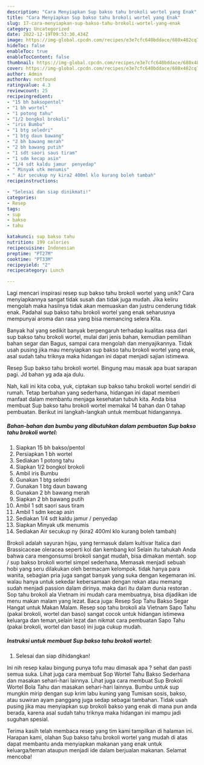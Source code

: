 ```yaml
---
description: "Cara Menyiapkan Sup bakso tahu brokoli wortel yang Enak"
title: "Cara Menyiapkan Sup bakso tahu brokoli wortel yang Enak"
slug: 17-cara-menyiapkan-sup-bakso-tahu-brokoli-wortel-yang-enak
category: Uncategorized
date: 2022-12-19T09:53:30.434Z
image: https://img-global.cpcdn.com/recipes/e3e7cfc640bddace/680x482cq70/sup-bakso-tahu-brokoli-wortel-foto-resep-utama.jpg
hideToc: false
enableToc: true
enableTocContent: false
thumbnail: https://img-global.cpcdn.com/recipes/e3e7cfc640bddace/680x482cq70/sup-bakso-tahu-brokoli-wortel-foto-resep-utama.jpg
cover: https://img-global.cpcdn.com/recipes/e3e7cfc640bddace/680x482cq70/sup-bakso-tahu-brokoli-wortel-foto-resep-utama.jpg
author: Admin
authorAv: notfound
ratingvalue: 4.3
reviewcount: 25
recipeingredient:
- "15 bh baksopentol"
- "1 bh wortel"
- "1 potong tahu"
- "1/2 bongkol brokoli"
- "iris Bumbu"
- "1 btg seledri"
- "1 btg daun bawang"
- "2 bh bawang merah"
- "2 bh bawang putih"
- "1 sdt saori saus tiram"
- "1 sdm kecap asin"
- "1/4 sdt kaldu jamur  penyedap"
- " Minyak utk menumis"
- " Air secukup ny kira2 400ml klo kurang boleh tambah"
recipeinstructions:

- "Selesai dan siap dinikmati!"
categories:
- Resep
tags:
- sup
- bakso
- tahu

katakunci: sup bakso tahu 
nutrition: 199 calories
recipecuisine: Indonesian
preptime: "PT27M"
cooktime: "PT33M"
recipeyield: "2"
recipecategory: Lunch

---
```





Lagi mencari inspirasi resep sup bakso tahu brokoli wortel yang unik? Cara menyiapkannya sangat tidak susah dan tidak juga mudah. Jika keliru mengolah maka hasilnya tidak akan memuaskan dan justru cenderung tidak enak. Padahal sup bakso tahu brokoli wortel yang enak seharusnya mempunyai aroma dan rasa yang bisa memancing selera Kita.





Banyak hal yang sedikit banyak berpengaruh terhadap kualitas rasa dari sup bakso tahu brokoli wortel, mulai dari jenis bahan, kemudian pemilihan bahan segar dan Bagus, sampai cara mengolah dan menyajikannya. Tidak usah pusing jika mau menyiapkan sup bakso tahu brokoli wortel yang enak,      asal sudah tahu triknya maka hidangan ini dapat menjadi sajian istimewa.














Resep Sup bakso tahu brokoli wortel. Bingung mau masak apa buat sarapan pagi. Jd bahan yg ada aja dulu.






Nah, kali ini kita coba, yuk, ciptakan sup bakso tahu brokoli wortel sendiri di rumah. Tetap berbahan yang sederhana, hidangan ini dapat memberi manfaat dalam membantu menjaga kesehatan tubuh kita. Anda bisa membuat Sup bakso tahu brokoli wortel memakai 14 bahan dan 0 tahap pembuatan. Berikut ini langkah-langkah untuk membuat hidangannya.

<!--inarticleads1-->

##### Bahan-bahan dan bumbu yang dibutuhkan dalam pembuatan Sup bakso tahu brokoli wortel:

1. Siapkan 15 bh bakso/pentol
1. Persiapkan 1 bh wortel
1. Sediakan 1 potong tahu
1. Siapkan 1/2 bongkol brokoli
1. Ambil iris Bumbu
1. Gunakan 1 btg seledri
1. Gunakan 1 btg daun bawang
1. Gunakan 2 bh bawang merah
1. Siapkan 2 bh bawang putih
1. Ambil 1 sdt saori saus tiram
1. Ambil 1 sdm kecap asin
1. Sediakan 1/4 sdt kaldu jamur / penyedap
1. Siapkan  Minyak utk menumis
1. Sediakan  Air secukup ny (kira2 400ml klo kurang boleh tambah)


Brokoli adalah sayuran hijau, yang termasuk dalam kultivar Italica dari Brassicaceae oleracea seperti kol dan kembang kol Selain itu tahukah Anda bahwa cara mengonsumsi brokoli sangat mudah, bisa dimakan mentah. sop / sup bakso brokoli wortel simpel sederhana, Memasak menjadi sebuah hobi yang seru dilakukan oleh bermacam kelompok. tidak hanya para wanita, sebagian pria juga sangat banyak yang suka dengan kegemaran ini. walau hanya untuk sekedar kebersamaan dengan rekan atau memang sudah menjadi passion dalam dirinya. maka dari itu dalam dunia restoran . Sop tahu brokoli ala Vietnam ini mudah cara membuatnya, bisa dijadikan ide menu makan malam yang lezat. Baca juga: Resep Sop Tahu Bakso Segar Hangat untuk Makan Malam. Resep sop tahu brokoli ala Vietnam Sapo Tahu (pakai brokoli, wortel dan baso) sangat cocok untuk hidangan istimewa keluarga dan teman,selain lezat dan nikmat cara pembuatan Sapo Tahu (pakai brokoli, wortel dan baso) ini juga cukup mudah. 

<!--inarticleads2-->

##### Instruksi untuk membuat Sup bakso tahu brokoli wortel:


1. Selesai dan siap dihidangkan!

Ini nih resep kalau bingung punya tofu mau dimasak apa ? sehat dan pasti semua suka. Lihat juga cara membuat Sop Wortel Tahu Bakso Sederhana dan masakan sehari-hari lainnya. Lihat juga cara membuat Sup Brokoli Wortel Bola Tahu dan masakan sehari-hari lainnya. Bumbu untuk sup mungkin mirip dengan sup krim labu kuning yang Tumisan sosis, bakso, atau suwiran ayam panggang juga sedap sebagai tambahan. Tidak usah pusing jika mau menyiapkan sup brokoli bakso yang enak di mana pun anda berada, karena asal sudah tahu triknya maka hidangan ini mampu jadi suguhan spesial. 

Terima kasih telah membaca resep yang tim kami tampilkan di halaman ini. Harapan kami, olahan Sup bakso tahu brokoli wortel yang mudah di atas dapat membantu anda menyiapkan makanan yang enak untuk keluarga/teman ataupun menjadi ide dalam berjualan makanan. Selamat mencoba!
